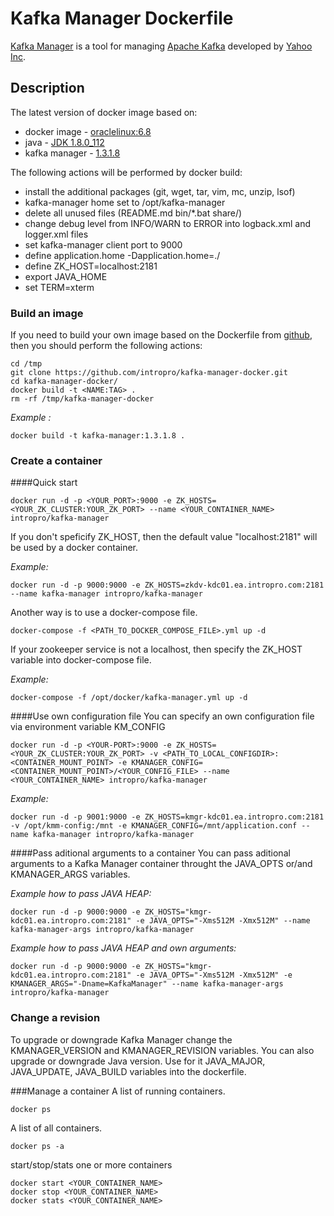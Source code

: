 # Kafka Manager Dockerfile
[Kafka Manager](https://github.com/yahoo/kafka-manager) is a tool for managing [Apache Kafka](http://kafka.apache.org) developed by [Yahoo Inc](https://www.yahoo.com).

## Description
The latest version of docker image based on:
* docker image - [oraclelinux:6.8](https://hub.docker.com/_/oraclelinux/)
* java - [JDK 1.8.0_112](http://www.oracle.com/technetwork/java/javase/downloads/index.html)
* kafka manager - [1.3.1.8](https://github.com/yahoo/kafka-manager/releases/tag/1.3.1.8)

The following actions will be performed by docker build:
* install the additional packages (git, wget, tar, vim, mc, unzip, lsof)
* kafka-manager home set to /opt/kafka-manager
* delete all unused files (README.md bin/*.bat share/)
* change debug level from INFO/WARN to ERROR into logback.xml and logger.xml files
* set kafka-manager client port to 9000
* define application.home -Dapplication.home=./
* define ZK_HOST=localhost:2181
* export JAVA_HOME
* set TERM=xterm

### Build an image
If you need to build your own image based on the Dockerfile from [github](https://github.com/intropro/kafka-manager-docker.git), then you should perform the following actions:
```
cd /tmp
git clone https://github.com/intropro/kafka-manager-docker.git
cd kafka-manager-docker/
docker build -t <NAME:TAG> .
rm -rf /tmp/kafka-manager-docker
```
*Example :*
```
docker build -t kafka-manager:1.3.1.8 .
```
### Create a container
####Quick start
```
docker run -d -p <YOUR_PORT>:9000 -e ZK_HOSTS=<YOUR_ZK_CLUSTER:YOUR_ZK_PORT> --name <YOUR_CONTAINER_NAME> intropro/kafka-manager
```
If you don't speficify ZK_HOST, then the default value "localhost:2181" will be used by a docker container.

*Example:*
```
docker run -d -p 9000:9000 -e ZK_HOSTS=zkdv-kdc01.ea.intropro.com:2181 --name kafka-manager intropro/kafka-manager
```

Another way is to use a docker-compose file.
```
docker-compose -f <PATH_TO_DOCKER_COMPOSE_FILE>.yml up -d
```
If your zookeeper service is not a localhost, then specify the ZK_HOST variable into docker-compose file.

*Example:*
```
docker-compose -f /opt/docker/kafka-manager.yml up -d
```

####Use own configuration file
You can specify an own configuration file via environment variable KM_CONFIG
```
docker run -d -p <YOUR-PORT>:9000 -e ZK_HOSTS=<YOUR_ZK_CLUSTER:YOUR_ZK_PORT> -v <PATH_TO_LOCAL_CONFIGDIR>:<CONTAINER_MOUNT_POINT> -e KMANAGER_CONFIG=<CONTAINER_MOUNT_POINT>/<YOUR_CONFIG_FILE> --name <YOUR_CONTAINER_NAME> intropro/kafka-manager
```
*Example:*
```
docker run -d -p 9001:9000 -e ZK_HOSTS=kmgr-kdc01.ea.intropro.com:2181 -v /opt/kmm-config:/mnt -e KMANAGER_CONFIG=/mnt/application.conf --name kafka-manager intropro/kafka-manager
```

####Pass aditional arguments to a container
You can pass aditional arguments to a Kafka Manager container throught the JAVA_OPTS or/and KMANAGER_ARGS variables.

*Example how to pass JAVA HEAP:*
```
docker run -d -p 9000:9000 -e ZK_HOSTS="kmgr-kdc01.ea.intropro.com:2181" -e JAVA_OPTS="-Xms512M -Xmx512M" --name kafka-manager-args intropro/kafka-manager
```

*Example how to pass JAVA HEAP and own arguments:*
```
docker run -d -p 9000:9000 -e ZK_HOSTS="kmgr-kdc01.ea.intropro.com:2181" -e JAVA_OPTS="-Xms512M -Xmx512M" -e KMANAGER_ARGS="-Dname=KafkaManager" --name kafka-manager-args intropro/kafka-manager
```

### Change a revision
To upgrade or downgrade Kafka Manager change the KMANAGER_VERSION and KMANAGER_REVISION variables.
You can also upgrade or downgrade Java version. Use for it JAVA_MAJOR, JAVA_UPDATE, JAVA_BUILD variables into the dockerfile.

###Manage a container
A list of running containers.
```
docker ps
```

A list of all containers.
```
docker ps -a
```

start/stop/stats one or more containers
```
docker start <YOUR_CONTAINER_NAME>
docker stop <YOUR_CONTAINER_NAME>
docker stats <YOUR_CONTAINER_NAME>
```
